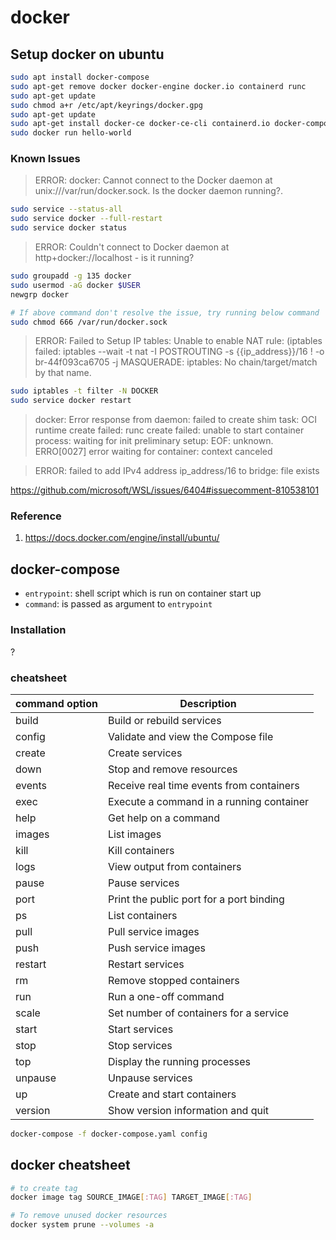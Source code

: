 # docker

## Setup docker on ubuntu
```bash
sudo apt install docker-compose
sudo apt-get remove docker docker-engine docker.io containerd runc
sudo apt-get update
sudo chmod a+r /etc/apt/keyrings/docker.gpg
sudo apt-get update
sudo apt-get install docker-ce docker-ce-cli containerd.io docker-compose-plugin
sudo docker run hello-world
```
### Known Issues
> ERROR: docker: Cannot connect to the Docker daemon at unix:///var/run/docker.sock. Is the docker daemon running?.
```bash
sudo service --status-all
sudo service docker --full-restart
sudo service docker status
```

> ERROR: Couldn't connect to Docker daemon at http+docker://localhost - is it running?
```bash
sudo groupadd -g 135 docker
sudo usermod -aG docker $USER
newgrp docker

# If above command don't resolve the issue, try running below command
sudo chmod 666 /var/run/docker.sock
```


> ERROR: Failed to Setup IP tables: Unable to enable NAT rule:  (iptables failed: iptables --wait -t nat -I POSTROUTING -s {{ip_address}}/16 ! -o br-44f093ca6705 -j MASQUERADE: iptables: No chain/target/match by that name.
```bash
sudo iptables -t filter -N DOCKER
sudo service docker restart
```

> docker: Error response from daemon: failed to create shim task: OCI runtime create failed: runc create failed: unable to start container process: waiting for init preliminary setup: EOF: unknown. ERRO[0027] error waiting for container: context canceled 


> ERROR: failed to add IPv4 address ip_address/16 to bridge: file exists

https://github.com/microsoft/WSL/issues/6404#issuecomment-810538101

### Reference
1. https://docs.docker.com/engine/install/ubuntu/


## docker-compose

- `entrypoint`: shell script which is run on container start up
- `command`: is passed as argument to `entrypoint`

### Installation

?

### cheatsheet

| command option | Description |
| --- | --- |
| build |              Build or rebuild services 
| config |             Validate and view the Compose file 
| create |             Create services 
| down |               Stop and remove resources 
| events |             Receive real time events from containers 
| exec |               Execute a command in a running container 
| help |               Get help on a command 
| images |             List images 
| kill |               Kill containers 
| logs |               View output from containers 
| pause |              Pause services 
| port |               Print the public port for a port binding 
| ps |                 List containers 
| pull |               Pull service images 
| push |               Push service images 
| restart |            Restart services 
| rm |                 Remove stopped containers 
| run |                Run a one-off command 
| scale |              Set number of containers for a service 
| start |              Start services 
| stop |               Stop services 
| top |                Display the running processes 
| unpause |            Unpause services 
| up |                 Create and start containers 
| version |            Show version information and quit 

```bash
docker-compose -f docker-compose.yaml config
```

## docker cheatsheet

```bash
# to create tag
docker image tag SOURCE_IMAGE[:TAG] TARGET_IMAGE[:TAG]

# To remove unused docker resources
docker system prune --volumes -a
```